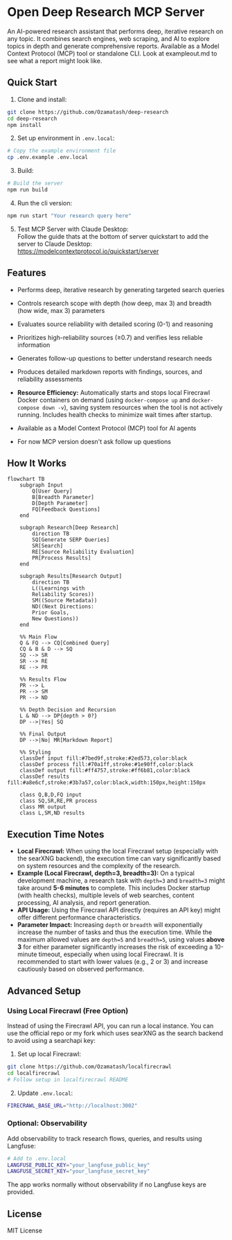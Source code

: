 # Open Deep Research MCP Server

An AI-powered research assistant that performs deep, iterative research on any topic. It combines search engines, web scraping, and AI to explore topics in depth and generate comprehensive reports. Available as a Model Context Protocol (MCP) tool or standalone CLI. Look at exampleout.md to see what a report might look like.

## Quick Start

1. Clone and install:
```bash
git clone https://github.com/Ozamatash/deep-research
cd deep-research
npm install
```

2. Set up environment in `.env.local`:
```bash
# Copy the example environment file
cp .env.example .env.local
```

3. Build:
```bash
# Build the server
npm run build
```

4. Run the cli version:
```bash
npm run start "Your research query here"
```
5. Test MCP Server with Claude Desktop:  
Follow the guide thats at the bottom of server quickstart to add the server to Claude Desktop:  
https://modelcontextprotocol.io/quickstart/server

## Features

- Performs deep, iterative research by generating targeted search queries
- Controls research scope with depth (how deep, max 3) and breadth (how wide, max 3) parameters
- Evaluates source reliability with detailed scoring (0-1) and reasoning
- Prioritizes high-reliability sources (≥0.7) and verifies less reliable information
- Generates follow-up questions to better understand research needs
- Produces detailed markdown reports with findings, sources, and reliability assessments
- **Resource Efficiency:** Automatically starts and stops local Firecrawl Docker containers on demand (using `docker-compose up` and `docker-compose down -v`), saving system resources when the tool is not actively running. Includes health checks to minimize wait times after startup.

- Available as a Model Context Protocol (MCP) tool for AI agents
- For now MCP version doesn't ask follow up questions

## How It Works

```mermaid
flowchart TB
    subgraph Input
        Q[User Query]
        B[Breadth Parameter]
        D[Depth Parameter]
        FQ[Feedback Questions]
    end

    subgraph Research[Deep Research]
        direction TB
        SQ[Generate SERP Queries]
        SR[Search]
        RE[Source Reliability Evaluation]
        PR[Process Results]
    end

    subgraph Results[Research Output]
        direction TB
        L((Learnings with
        Reliability Scores))
        SM((Source Metadata))
        ND((Next Directions:
        Prior Goals,
        New Questions))
    end

    %% Main Flow
    Q & FQ --> CQ[Combined Query]
    CQ & B & D --> SQ
    SQ --> SR
    SR --> RE
    RE --> PR

    %% Results Flow
    PR --> L
    PR --> SM
    PR --> ND

    %% Depth Decision and Recursion
    L & ND --> DP{depth > 0?}
    DP -->|Yes| SQ
    
    %% Final Output
    DP -->|No| MR[Markdown Report]

    %% Styling
    classDef input fill:#7bed9f,stroke:#2ed573,color:black
    classDef process fill:#70a1ff,stroke:#1e90ff,color:black
    classDef output fill:#ff4757,stroke:#ff6b81,color:black
    classDef results fill:#a8e6cf,stroke:#3b7a57,color:black,width:150px,height:150px

    class Q,B,D,FQ input
    class SQ,SR,RE,PR process
    class MR output
    class L,SM,ND results
```

## Execution Time Notes

- **Local Firecrawl:** When using the local Firecrawl setup (especially with the searXNG backend), the execution time can vary significantly based on system resources and the complexity of the research.
- **Example (Local Firecrawl, depth=3, breadth=3):** On a typical development machine, a research task with `depth=3` and `breadth=3` might take around **5-6 minutes** to complete. This includes Docker startup (with health checks), multiple levels of web searches, content processing, AI analysis, and report generation.
- **API Usage:** Using the Firecrawl API directly (requires an API key) might offer different performance characteristics.
- **Parameter Impact:** Increasing `depth` or `breadth` will exponentially increase the number of tasks and thus the execution time. While the maximum allowed values are `depth=5` and `breadth=5`, using values **above 3** for either parameter significantly increases the risk of exceeding a 10-minute timeout, especially when using local Firecrawl. It is recommended to start with lower values (e.g., 2 or 3) and increase cautiously based on observed performance.

## Advanced Setup

### Using Local Firecrawl (Free Option)

Instead of using the Firecrawl API, you can run a local instance. You can use the official repo or my fork which uses searXNG as the search backend to avoid using a searchapi key:

1. Set up local Firecrawl:
```bash
git clone https://github.com/Ozamatash/localfirecrawl
cd localfirecrawl
# Follow setup in localfirecrawl README
```

2. Update `.env.local`:
```bash
FIRECRAWL_BASE_URL="http://localhost:3002"
```

### Optional: Observability

Add observability to track research flows, queries, and results using Langfuse:

```bash
# Add to .env.local
LANGFUSE_PUBLIC_KEY="your_langfuse_public_key"
LANGFUSE_SECRET_KEY="your_langfuse_secret_key"
```

The app works normally without observability if no Langfuse keys are provided.

## License

MIT License
